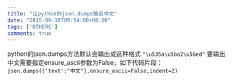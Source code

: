```yaml
---
title: "让python的json.dumps输出中文"
date: "2015-09-18T09:54:00+08:00"
tags: ['OTHERS']
comments: true
---
```



python的json.dumps方法默认会输出成这种格式
`"\u535a\u5ba2\u56ed"`
要输出中文需要指定ensure_ascii参数为False，如下代码片段：
`json.dumps({'text':"中文"},ensure_ascii=False,indent=2)`